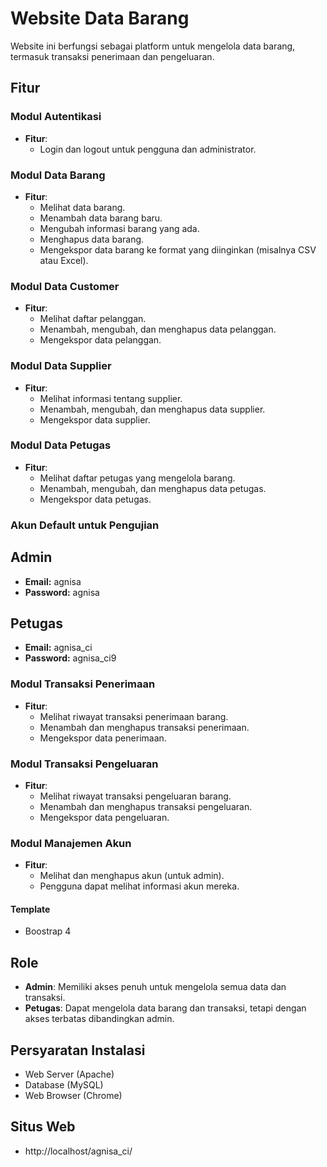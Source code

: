 # Website Data Barang

Website ini berfungsi sebagai platform untuk mengelola data barang, termasuk transaksi penerimaan dan pengeluaran.

## Fitur

### Modul Autentikasi
- **Fitur**:
  - Login dan logout untuk pengguna dan administrator.

### Modul Data Barang
- **Fitur**:
  - Melihat data barang.
  - Menambah data barang baru.
  - Mengubah informasi barang yang ada.
  - Menghapus data barang.
  - Mengekspor data barang ke format yang diinginkan (misalnya CSV atau Excel).

### Modul Data Customer
- **Fitur**:
  - Melihat daftar pelanggan.
  - Menambah, mengubah, dan menghapus data pelanggan.
  - Mengekspor data pelanggan.

### Modul Data Supplier
- **Fitur**:
  - Melihat informasi tentang supplier.
  - Menambah, mengubah, dan menghapus data supplier.
  - Mengekspor data supplier.

### Modul Data Petugas
- **Fitur**:
  - Melihat daftar petugas yang mengelola barang.
  - Menambah, mengubah, dan menghapus data petugas.
  - Mengekspor data petugas.

### Akun Default untuk Pengujian

## Admin
- **Email:** agnisa
- **Password:** agnisa

## Petugas
- **Email:** agnisa_ci
- **Password:** agnisa_ci9



### Modul Transaksi Penerimaan
- **Fitur**:
  - Melihat riwayat transaksi penerimaan barang.
  - Menambah dan menghapus transaksi penerimaan.
  - Mengekspor data penerimaan.

### Modul Transaksi Pengeluaran
- **Fitur**:
  - Melihat riwayat transaksi pengeluaran barang.
  - Menambah dan menghapus transaksi pengeluaran.
  - Mengekspor data pengeluaran.

### Modul Manajemen Akun
- **Fitur**:
  - Melihat dan menghapus akun (untuk admin).
  - Pengguna dapat melihat informasi akun mereka.

#### Template
- Boostrap 4

## Role

- **Admin**: Memiliki akses penuh untuk mengelola semua data dan transaksi.
- **Petugas**: Dapat mengelola data barang dan transaksi, tetapi dengan akses terbatas dibandingkan admin.

## Persyaratan Instalasi

- Web Server (Apache)
- Database (MySQL)
- Web Browser (Chrome)

## Situs Web
 - http://localhost/agnisa_ci/


